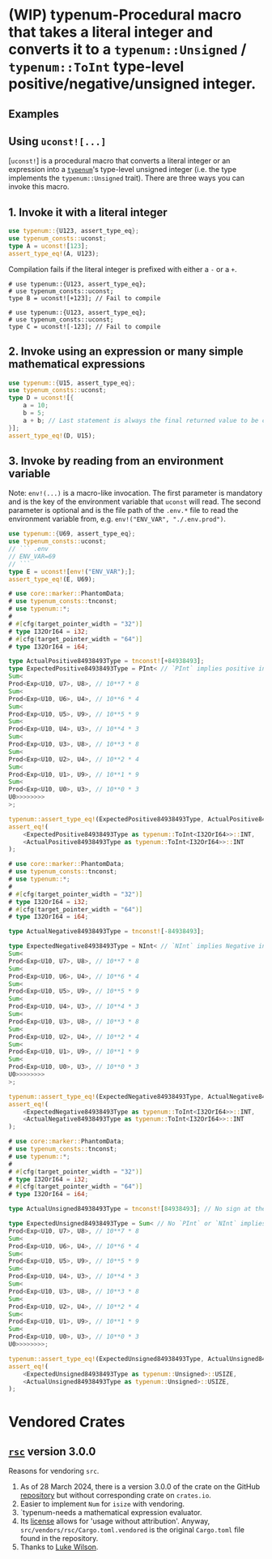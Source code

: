 # (WIP) typenum-Procedural macro that takes a literal integer and converts it to a `typenum::Unsigned` / `typenum::ToInt` type-level positive/negative/unsigned integer.

## Examples

## Using `uconst![...]`

[`uconst!`] is a procedural macro that converts a literal integer or an expression into a [`typenum`](https://github.com/paholg/typenum/tree/main/src)'s type-level unsigned integer (i.e. the type implements the `typenum::Unsigned` trait).
There are three ways you can invoke this macro.
## 1. Invoke it with a literal integer
```rust
use typenum::{U123, assert_type_eq};
use typenum_consts::uconst;
type A = uconst![123];
assert_type_eq!(A, U123);
```
Compilation fails if the literal integer is prefixed with either a `-` or a `+`.
```compile_fail
# use typenum::{U123, assert_type_eq};
# use typenum_consts::uconst;
type B = uconst![+123]; // Fail to compile
```
```compile_fail
# use typenum::{U123, assert_type_eq};
# use typenum_consts::uconst;
type C = uconst![-123]; // Fail to compile
```
## 2. Invoke using an expression or many simple mathematical expressions
```rust
use typenum::{U15, assert_type_eq};
use typenum_consts::uconst;
type D = uconst![{
    a = 10;
    b = 5;
    a + b; // Last statement is always the final returned value to be casted into `typenum` type-level integer, U15
}];
assert_type_eq!(D, U15);
```
## 3. Invoke by reading from an environment variable
Note: `env!(...)` is a macro-like invocation. The first parameter is mandatory and is the key of the environment variable that `uconst` will read. The second parameter is optional and is the file path of the `.env.*` file to read the environment variable from, e.g. `env!("ENV_VAR", "./.env.prod")`.
```rust
use typenum::{U69, assert_type_eq};
use typenum_consts::uconst;
// ``` .env
// ENV_VAR=69
// ```
type E = uconst![env!("ENV_VAR");];
assert_type_eq!(E, U69);
```

```rust
# use core::marker::PhantomData;
# use typenum_consts::tnconst;
# use typenum::*;
#
# #[cfg(target_pointer_width = "32")]
# type I32OrI64 = i32;
# #[cfg(target_pointer_width = "64")]
# type I32OrI64 = i64;

type ActualPositive84938493Type = tnconst![+84938493];
type ExpectedPositive84938493Type = PInt< // `PInt` implies positive integer at the type level
Sum<
Prod<Exp<U10, U7>, U8>, // 10**7 * 8
Sum<
Prod<Exp<U10, U6>, U4>, // 10**6 * 4
Sum<
Prod<Exp<U10, U5>, U9>, // 10**5 * 9
Sum<
Prod<Exp<U10, U4>, U3>, // 10**4 * 3
Sum<
Prod<Exp<U10, U3>, U8>, // 10**3 * 8
Sum<
Prod<Exp<U10, U2>, U4>, // 10**2 * 4
Sum<
Prod<Exp<U10, U1>, U9>, // 10**1 * 9
Sum<
Prod<Exp<U10, U0>, U3>, // 10**0 * 3
U0>>>>>>>>
>;

typenum::assert_type_eq!(ExpectedPositive84938493Type, ActualPositive84938493Type);
assert_eq!(
    <ExpectedPositive84938493Type as typenum::ToInt<I32OrI64>>::INT,
    <ActualPositive84938493Type as typenum::ToInt<I32OrI64>>::INT
);
```
```rust
# use core::marker::PhantomData;
# use typenum_consts::tnconst;
# use typenum::*;
#
# #[cfg(target_pointer_width = "32")]
# type I32OrI64 = i32;
# #[cfg(target_pointer_width = "64")]
# type I32OrI64 = i64;

type ActualNegative84938493Type = tnconst![-84938493];

type ExpectedNegative84938493Type = NInt< // `NInt` implies Negative integer at the type level
Sum<
Prod<Exp<U10, U7>, U8>, // 10**7 * 8
Sum<
Prod<Exp<U10, U6>, U4>, // 10**6 * 4
Sum<
Prod<Exp<U10, U5>, U9>, // 10**5 * 9
Sum<
Prod<Exp<U10, U4>, U3>, // 10**4 * 3
Sum<
Prod<Exp<U10, U3>, U8>, // 10**3 * 8
Sum<
Prod<Exp<U10, U2>, U4>, // 10**2 * 4
Sum<
Prod<Exp<U10, U1>, U9>, // 10**1 * 9
Sum<
Prod<Exp<U10, U0>, U3>, // 10**0 * 3
U0>>>>>>>>
>;

typenum::assert_type_eq!(ExpectedNegative84938493Type, ActualNegative84938493Type);
assert_eq!(
    <ExpectedNegative84938493Type as typenum::ToInt<I32OrI64>>::INT,
    <ActualNegative84938493Type as typenum::ToInt<I32OrI64>>::INT
);
```
```rust
# use core::marker::PhantomData;
# use typenum_consts::tnconst;
# use typenum::*;
#
# #[cfg(target_pointer_width = "32")]
# type I32OrI64 = i32;
# #[cfg(target_pointer_width = "64")]
# type I32OrI64 = i64;

type ActualUnsigned84938493Type = tnconst![84938493]; // No sign at the front means Unsigned

type ExpectedUnsigned84938493Type = Sum< // No `PInt` or `NInt` implies Unsigned integer at the type level
Prod<Exp<U10, U7>, U8>, // 10**7 * 8
Sum<
Prod<Exp<U10, U6>, U4>, // 10**6 * 4
Sum<
Prod<Exp<U10, U5>, U9>, // 10**5 * 9
Sum<
Prod<Exp<U10, U4>, U3>, // 10**4 * 3
Sum<
Prod<Exp<U10, U3>, U8>, // 10**3 * 8
Sum<
Prod<Exp<U10, U2>, U4>, // 10**2 * 4
Sum<
Prod<Exp<U10, U1>, U9>, // 10**1 * 9
Sum<
Prod<Exp<U10, U0>, U3>, // 10**0 * 3
U0>>>>>>>>;

typenum::assert_type_eq!(ExpectedUnsigned84938493Type, ActualUnsigned84938493Type);
assert_eq!(
    <ExpectedUnsigned84938493Type as typenum::Unsigned>::USIZE,
    <ActualUnsigned84938493Type as typenum::Unsigned>::USIZE,
);
```

# Vendored Crates

## [`rsc`](https://github.com/fivemoreminix/rsc/commit/67c4ddffbe45a30de0fd696c569de885bfd4e9b4) version 3.0.0

Reasons for vendoring `src`.

1. As of 28 March 2024, there is a version 3.0.0 of the crate on the GitHub [repository](https://github.com/fivemoreminix/rsc/commit/67c4ddffbe45a30de0fd696c569de885bfd4e9b4) but without corresponding crate on `crates.io`.
2. Easier to implement `Num` for `isize` with vendoring.
3. `typenum-needs a mathematical expression evaluator.
4. Its [license](https://github.com/fivemoreminix/rsc/tree/67c4ddffbe45a30de0fd696c569de885bfd4e9b4?tab=readme-ov-file#license) allows for 'usage without attribution'. Anyway, `src/vendors/rsc/Cargo.toml.vendored` is the original `Cargo.toml` file found in the repository.
5. Thanks to [Luke Wilson](https://github.com/fivemoreminix).
